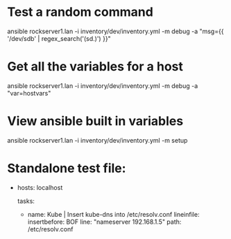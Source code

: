 
# Test a random command
ansible rockserver1.lan -i inventory/dev/inventory.yml -m debug -a "msg={{ '/dev/sdb' | regex_search('(sd.)') }}"

# Get all the variables for a host
ansible rockserver1.lan -i inventory/dev/inventory.yml -m debug -a "var=hostvars"

# View ansible built in variables
ansible rockserver1.lan -i inventory/dev/inventory.yml -m setup

# Standalone test file:
- hosts: localhost

  tasks:

  - name: Kube | Insert kube-dns into /etc/resolv.conf
    lineinfile:
      insertbefore: BOF
      line: "nameserver 192.168.1.5"
      path: /etc/resolv.conf
